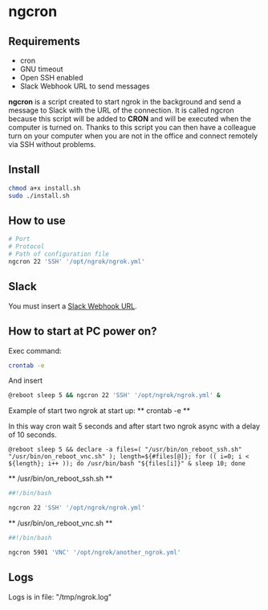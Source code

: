 # ngcron
## Requirements
- cron
- GNU timeout
- Open SSH enabled
- Slack Webhook URL to send messages

**ngcron** is a script created to start ngrok in the background and send a message to Slack with the URL of the connection.
It is called ngcron because this script will be added to **CRON** and will be executed when the computer is turned on.
Thanks to this script you can then have a colleague turn on your computer when you are not in the office and connect remotely via SSH without problems.

## Install
``` bash
chmod a+x install.sh
sudo ./install.sh
```

## How to use
``` bash
# Port
# Protocol
# Path of configuration file
ngcron 22 'SSH' '/opt/ngrok/ngrok.yml'
```

## Slack
You must insert a [Slack Webhook URL](https://api.slack.com/messaging/webhooks).

## How to start at PC power on?
Exec command:
``` bash
crontab -e
```

And insert

``` bash
@reboot sleep 5 && ngcron 22 'SSH' '/opt/ngrok/ngrok.yml' &
```

Example of start two ngrok at start up:
** crontab -e **

In this way cron wait 5 seconds and after start two ngrok async with a delay of 10 seconds.

```
@reboot sleep 5 && declare -a files=( "/usr/bin/on_reboot_ssh.sh" "/usr/bin/on_reboot_vnc.sh" ); length=${#files[@]}; for (( i=0; i < ${length}; i++ )); do /usr/bin/bash "${files[i]}" & sleep 10; done
```

** /usr/bin/on_reboot_ssh.sh **

``` bash
##!/bin/bash

ngcron 22 'SSH' '/opt/ngrok/ngrok.yml'
```

** /usr/bin/on_reboot_vnc.sh **

``` bash
##!/bin/bash

ngcron 5901 'VNC' '/opt/ngrok/another_ngrok.yml'
```

## Logs
Logs is in file: "/tmp/ngrok.log"